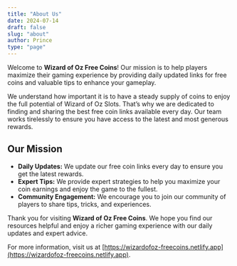 ```yaml
---
title: "About Us"
date: 2024-07-14
draft: false
slug: "about"
author: Prince
type: "page"
---
```


Welcome to **Wizard of Oz Free Coins**! Our mission is to help players maximize their gaming experience by providing daily updated links for free coins and valuable tips to enhance your gameplay.

We understand how important it is to have a steady supply of coins to enjoy the full potential of Wizard of Oz Slots. That’s why we are dedicated to finding and sharing the best free coin links available every day. Our team works tirelessly to ensure you have access to the latest and most generous rewards.

## Our Mission

- **Daily Updates:** We update our free coin links every day to ensure you get the latest rewards.
- **Expert Tips:** We provide expert strategies to help you maximize your coin earnings and enjoy the game to the fullest.
- **Community Engagement:** We encourage you to join our community of players to share tips, tricks, and experiences.

Thank you for visiting **Wizard of Oz Free Coins**. We hope you find our resources helpful and enjoy a richer gaming experience with our daily updates and expert advice.

For more information, visit us at [https://wizardofoz-freecoins.netlify.app](https://wizardofoz-freecoins.netlify.app).
